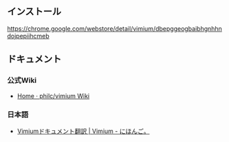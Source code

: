 インストール
------------

https://chrome.google.com/webstore/detail/vimium/dbepggeogbaibhgnhhndojpepiihcmeb


ドキュメント
------------

### 公式Wiki

* [Home · philc/vimium Wiki](https://github.com/philc/vimium/wiki)

### 日本語

* [Vimiumドキュメント翻訳 \| Vimium \- にほんご。](https://tr.you84815.space/vimium/index.html)

